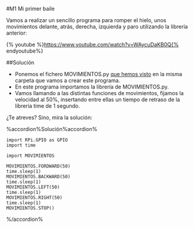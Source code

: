 #M1 Mi primer baile

Vamos a realizar un sencillo programa para romper el hielo, unos movimientos delante, atrás, derecha, izquierda y paro utilizando la librería anterior:

{% youtube %}https://www.youtube.com/watch?v=WAycuDaKB0Q{% endyoutube%}


##Solución
* Ponemos el fichero MOVIMIENTOS.py [que hemos visto](/24-libreria-movimientospy.md) en la misma carpeta que vamos a crear este programa.
* En este programa importamos la librería de MOVIMIENTOS.py.
* Vamos llamando a las distintas funciones de movimientos, fijamos la velocidad al 50%, insertando entre ellas un tiempo de retraso de la librería time de 1 segundo.

¿Te atreves? Sino, mira la solución:

%accordion%Solución%accordion%

```cpp+lineNumbers:true
import RPi.GPIO as GPIO
import time

import MOVIMIENTOS

MOVIMIENTOS.FORDWARD(50)
time.sleep(1)
MOVIMIENTOS.BACKWARD(50)
time.sleep(1)
MOVIMIENTOS.LEFT(50)
time.sleep(1)
MOVIMIENTOS.RIGHT(50)
time.sleep(1)
MOVIMIENTOS.STOP()
```
%/accordion%


